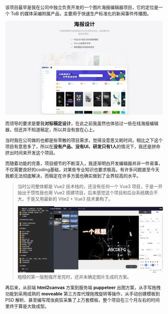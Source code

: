 该项目最早是我在公司中独立负责开发的一个图片海报编辑器项目，它的定位是一个 ToB 的媒体采编附属产品，主要用于快速生产标准化的新闻事件传播图。

![](../images/2023-7-17-1689585503882.png)

而领导的要求是要我**对标稿定设计**，在此之前我虽然也体验过一些在线海报编辑器，但还并不知道稿定，所以并没有放在心上。

当时我在公司做的也都是些零散的项目需求，觉得没意思又耗时间，相比之下这个项目有意思多了，所以在**没有产品、没有UI、研发只有1人**的情况下，我还是拼命挤出时间来开发这个项目。

而随着功能的完善，项目细节的不断深入，我逐渐明白开发编辑器并非一件易事，不仅需要良好的coding基础，对某些专业知识也要求极高，有许多问题直至今天我都无法彻底解决，而稿定在许多方面也确实做到了业界较高的水平。

>当时公司整体都是 Vue2 技术栈的，还没有任何一个 Vue3 项目，于是一开始出于惯性我也用 Vue2 搭建项目，后来感觉这个项目和后台系统耦合不大，于是又用最新的 Vite2 + Vue3 技术重构了。
>
>![](../images/2023-7-17-1689585846068.png)
> 粗糙的第一版勉强开发完时，还并未确定图片生成的方案。

再后来，从前端 **html2canvas** 方案到服务端 **puppeteer** 出图方案，从手写拖拽功能到采用成熟的 **moveable** 第三方库代理拖拽旋转等操作，从手动创建模板到 PSD 解析、甚至编写爬虫疯狂采集了上万套模板，整个项目在三个月左右的时间里终于算是大致成型。